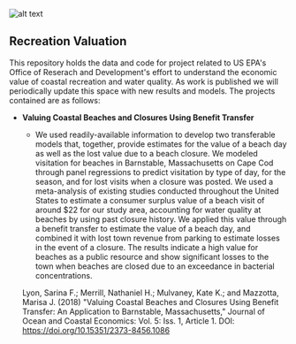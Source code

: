 ![alt text](https://github.com/USEPA/Recreation_Benefits/blob/master/epa_logo_large.png?raw=true) 
 ## Recreation Valuation 

This repository holds the data and code for project related to US EPA's Office of Reserach and Development's effort to understand the economic value of coastal recreation and water quality. As work is published we will periodically update this space with new results and models. The projects contained are as follows:

- **Valuing Coastal Beaches and Closures Using Benefit Transfer**
  * We used readily-available information to develop two transferable models that, together, provide estimates for the value of a beach day as well as the lost value due to a beach closure. We modeled visitation for beaches in Barnstable, Massachusetts on Cape Cod through panel regressions to predict visitation by type of day, for the season, and for lost visits when a closure was posted. We used a meta-analysis of existing studies conducted throughout the United States to estimate a consumer surplus value of a beach visit of around $22 for our study area, accounting for water quality at beaches by using past closure history. We applied this value through a benefit transfer to estimate the value of a beach day, and combined it with lost town revenue from parking to estimate losses in the event of a closure. The results indicate a high value for beaches as a public resource and show significant losses to the town when beaches are closed due to an exceedance in bacterial concentrations. 
  
  Lyon, Sarina F.; Merrill, Nathaniel H.; Mulvaney, Kate K.; and Mazzotta, Marisa J. (2018) "Valuing Coastal Beaches and Closures Using Benefit Transfer: An Application to Barnstable, Massachusetts," Journal of Ocean and Coastal Economics: Vol. 5: Iss. 1, Article 1. 
DOI: https://doi.org/10.15351/2373-8456.1086
